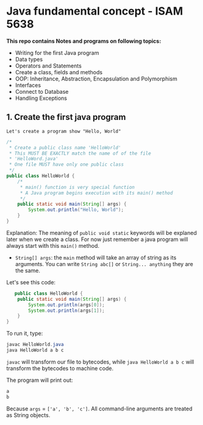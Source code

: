 # Java fundamental concept - ISAM 5638

**This repo contains Notes and programs on following topics:**
- Writing for the first Java program
- Data types
- Operators and Statements
- Create a class, fields and methods
- OOP: Inheritance, Abstraction, Encapsulation and Polymorphism
- Interfaces
- Connect to Database
- Handling Exceptions


## 1. Create the first java program
    Let's create a program show "Hello, World"

```java
/*
 * Create a public class name 'HelloWorld'
 * This MUST BE EXACTLY match the name of of the file
 * 'HelloWord.java'
 * One file MUST have only one public class
 */
public class HelloWorld {
    /*
     * main() function is very special function
     * A Java program begins execution with its main() method
     */
    public static void main(String[] args) {
        System.out.println("Hello, World");
    }
}
```
Explanation: The meaning of `public void static` keywords will be explaned later when we create a class.
For now just remember a java program will always start with this `main()` method.

- `String[] args`: the `main` method will take an array of string as its arguments. You can write `String abc[]` or `String... anything` they are the same.

Let's see this code:

```java
   public class HelloWorld {
    public static void main(String[] args) {
        System.out.println(args[0]);
        System.out.println(args[1]);
    }
} 
```
To run it, type:
```java
javac HelloWorld.java
java HelloWorld a b c
```
`javac` will transform our file to bytecodes, while `java HelloWorld a b c` will transform the bytecodes to machine code.

The program will print out:
```java
a
b
```
Because `args` = `['a', 'b', 'c']`. All command-line arguments are treated as String objects.

